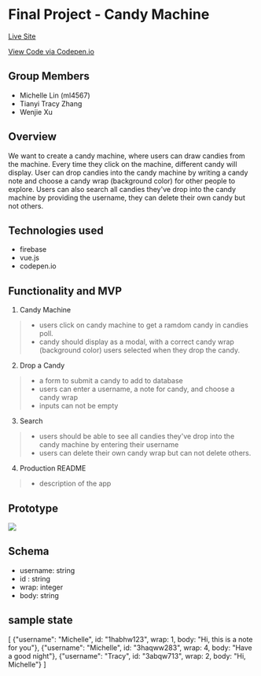 # Final Project - Candy Machine 

[Live Site](https://codepen.io/ml4567/pen/poROxER?editors=1010)


[View Code via Codepen.io](https://codepen.io/ml4567/pen/poROxER?editors=1010)


## Group Members
* Michelle Lin (ml4567)
* Tianyi Tracy Zhang
* Wenjie Xu

## Overview

We want to create a candy machine, where users can draw candies from the machine. Every time they click on the machine, different candy will display. User can drop candies into the candy machine by writing a candy note and choose a candy wrap (background color) for other people to explore.
Users can also search all candies they've drop into the candy machine by providing the username, they can delete their own candy but not others.

## Technologies used
* firebase
* vue.js
* codepen.io

## Functionality and MVP
1. Candy Machine
> * users click on candy machine to get a ramdom candy in candies poll.
> * candy should display as a modal, with a correct candy wrap (background color) users selected when they drop the candy.
2. Drop a Candy
> * a form to submit a candy to add to database
> * users can enter a username, a note for candy, and choose a candy wrap
> * inputs can not be empty
3. Search
> * users should be able to see all candies they've drop into the candy machine by entering their username
> * users can delete their own candy wrap but can not delete others.
4. Production README
> * description of the app



## Prototype

![](https://i.imgur.com/SBPATUz.png)

## Schema

* username: string
* id : string
* wrap: integer
* body: string

## sample state

[
{"username": "Michelle", id: "1habhw123", wrap: 1, body: "Hi, this is a note for you"},
{"username": "Michelle", id: "3haqww283", wrap: 4, body: "Have a good night"},
{"username": "Tracy", id: "3abqw713", wrap: 2, body: "Hi, Michelle"}
]
